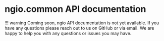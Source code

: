 # ngio.common API documentation

!!! warning
    Coming soon, ngio API documentation is not yet available.
    If you have any questions please reach out to us on GitHub or via email.
    We are happy to help you with any questions or issues you may have.
